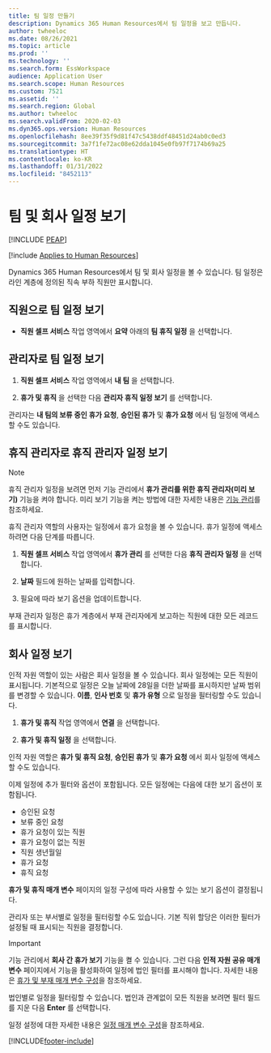 ```yaml
---
title: 팀 일정 만들기
description: Dynamics 365 Human Resources에서 팀 일정을 보고 만듭니다.
author: twheeloc
ms.date: 08/26/2021
ms.topic: article
ms.prod: ''
ms.technology: ''
ms.search.form: EssWorkspace
audience: Application User
ms.search.scope: Human Resources
ms.custom: 7521
ms.assetid: ''
ms.search.region: Global
ms.author: twheeloc
ms.search.validFrom: 2020-02-03
ms.dyn365.ops.version: Human Resources
ms.openlocfilehash: 8ee39f35f9d81f47c5438ddf48451d24ab0c0ed3
ms.sourcegitcommit: 3a7f1fe72ac08e62dda1045e0fb97f7174b69a25
ms.translationtype: HT
ms.contentlocale: ko-KR
ms.lasthandoff: 01/31/2022
ms.locfileid: "8452113"
---
```

# <a name="view-team-and-company-calendars"></a>팀 및 회사 일정 보기


[!INCLUDE [PEAP](../includes/peap-2.md)]

[!include [Applies to Human Resources](../includes/applies-to-hr.md)]

Dynamics 365 Human Resources에서 팀 및 회사 일정을 볼 수 있습니다. 팀 일정은 라인 계층에 정의된 직속 부하 직원만 표시합니다.

## <a name="view-your-team-calendar-as-an-employee"></a>직원으로 팀 일정 보기

- **직원 셀프 서비스** 작업 영역에서 **요약** 아래의 **팀 휴직 일정** 을 선택합니다.

## <a name="view-your-team-calendar-as-a-manager"></a>관리자로 팀 일정 보기

1. **직원 셀프 서비스** 작업 영역에서 **내 팀** 을 선택합니다.

2. **휴가 및 휴직** 을 선택한 다음 **관리자 휴직 일정 보기** 를 선택합니다.

관리자는 **내 팀의 보류 중인 휴가 요청**, **승인된 휴가** 및 **휴가 요청** 에서 팀 일정에 액세스할 수도 있습니다. 

## <a name="view-your-absence-manager-calendar-as-the-absence-manager"></a>휴직 관리자로 휴직 관리자 일정 보기

> [!NOTE]
> 휴직 관리자 일정을 보려면 먼저 기능 관리에서 **휴가 관리를 위한 휴직 관리자(미리 보기)** 기능을 켜야 합니다. 미리 보기 기능을 켜는 방법에 대한 자세한 내용은 [기능 관리](hr-admin-manage-features.md)를 참조하세요.

휴직 관리자 역할의 사용자는 일정에서 휴가 요청을 볼 수 있습니다. 휴가 일정에 액세스하려면 다음 단계를 따릅니다.

1. **직원 셀프 서비스** 작업 영역에서 **휴가 관리** 를 선택한 다음 **휴직 관리자 일정** 을 선택합니다.

2. **날짜** 필드에 원하는 날짜를 입력합니다.

3. 필요에 따라 보기 옵션을 업데이트합니다.

부재 관리자 일정은 휴가 계층에서 부재 관리자에게 보고하는 직원에 대한 모든 레코드를 표시합니다.

## <a name="view-a-company-calendar"></a>회사 일정 보기

인적 자원 역할이 있는 사람은 회사 일정을 볼 수 있습니다. 회사 일정에는 모든 직원이 표시됩니다. 기본적으로 일정은 오늘 날짜에 28일을 더한 날짜를 표시하지만 날짜 범위를 변경할 수 있습니다. **이름**, **인사 번호** 및 **휴가 유형** 으로 일정을 필터링할 수도 있습니다.

1. **휴가 및 휴직** 작업 영역에서 **연결** 을 선택합니다.

2. **휴가 및 휴직 일정** 을 선택합니다.

인적 자원 역할은 **휴가 및 휴직 요청**, **승인된 휴가** 및 **휴가 요청** 에서 회사 일정에 액세스할 수도 있습니다. 

이제 일정에 추가 필터와 옵션이 포함됩니다. 모든 일정에는 다음에 대한 보기 옵션이 포함됩니다.

- 승인된 요청
- 보류 중인 요청
- 휴가 요청이 있는 직원
- 휴가 요청이 없는 직원
- 직원 생년월일
- 휴가 요청 
- 휴직 요청

**휴가 및 휴직 매개 변수** 페이지의 일정 구성에 따라 사용할 수 있는 보기 옵션이 결정됩니다.

관리자 또는 부서별로 일정을 필터링할 수도 있습니다. 기본 직위 할당은 이러한 필터가 설정될 때 표시되는 직원을 결정합니다. 

> [!IMPORTANT]
> 기능 관리에서 **회사 간 휴가 보기** 기능을 켤 수 있습니다. 그런 다음 **인적 자원 공유 매개 변수** 페이지에서 기능을 활성화하여 일정에 법인 필터를 표시해야 합니다. 자세한 내용은 [휴가 및 부재 매개 변수 구성](hr-leave-and-absence-parameters.md)을 참조하세요.
> 
> 법인별로 일정을 필터링할 수 있습니다. 법인과 관계없이 모든 직원을 보려면 필터 필드를 지운 다음 **Enter** 를 선택합니다. 

일정 설정에 대한 자세한 내용은 [일정 매개 변수 구성](hr-leave-and-absence-parameters.md?configure-calendar-parameters)을 참조하세요.

[!INCLUDE[footer-include](../includes/footer-banner.md)]
